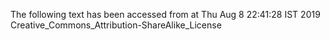 The following text has been accessed from at Thu Aug 8 22:41:28 IST 2019
Creative_Commons_Attribution-ShareAlike_License
